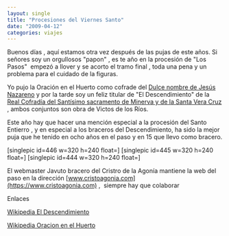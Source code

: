 ```yaml
---
layout: single
title: "Procesiones del Viernes Santo"
date: "2009-04-12"
categories: viajes
---
```


Buenos días , aquí estamos otra vez después de las pujas de este años. Si señores soy un orgullosos "papon" , es te año en la procesión de "Los Pasos"  empezó a llover y se acorto el tramo final , toda una pena y un problema para el cuidado de la figuras.

Yo pujo la Oración en el Huerto como cofrade del [Dulce nombre de Jesús Nazareno](https://www.jhsleon.com/) y por la tarde soy un feliz titular de "El Descendimiento" de la [Real Cofradía del Santísimo sacramento de Minerva y de la Santa Vera Cruz](https://www.minervayveracruz.com/) , ambos conjuntos son obra de Victos de los Ríos.

Este año hay que hacer una mención especial a la procesión del Santo Entierro , y en especial a los braceros del Descendimiento, ha sido la mejor puja que he tenido en ocho años en el paso y en 15 que llevo como bracero.

\[singlepic id=446 w=320 h=240 float=\] \[singlepic id=445 w=320 h=240 float=\] \[singlepic id=444 w=320 h=240 float=\]

El webmaster Javuto bracero del Cristro de la Agonía mantiene la web del paso en la dirección [www.cristoagonia.com](https://www.cristoagonia.com) ,  siempre hay que colaborar

Enlaces

[Wikipedia El Descendimiento](https://es.wikipedia.org/wiki/Real_Cofrad%C3%ADa_de_Minerva_y_Veracruz_(Le%C3%B3n)#Madre_Dolorosa_y_El_Descendimiento)

[Wikipedia Oracion en el Huerto](https://es.wikipedia.org/wiki/Cofrad%C3%ADa_del_Dulce_Nombre_de_Jes%C3%BAs_Nazareno_(Le%C3%B3n)#Oraci.C3.B3n_en_el_huerto)
